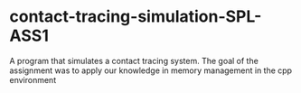# contact-tracing-simulation-SPL-ASS1
A program that simulates a contact tracing system.
The goal of the assignment was to apply our knowledge in memory management in the cpp environment
